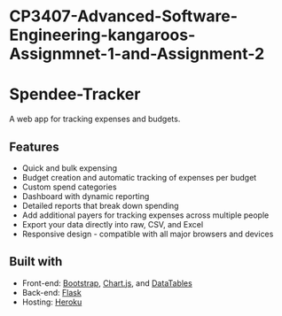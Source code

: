 # CP3407-Advanced-Software-Engineering-kangaroos-Assignmnet-1-and-Assignment-2

# Spendee-Tracker
A web app for tracking expenses and budgets.

## Features
  * Quick and bulk expensing
  * Budget creation and automatic tracking of expenses per budget
  * Custom spend categories
  * Dashboard with dynamic reporting
  * Detailed reports that break down spending
  * Add additional payers for tracking expenses across multiple people
  * Export your data directly into raw, CSV, and Excel
  * Responsive design - compatible with all major browsers and devices

## Built with
  * Front-end: [Bootstrap](https://getbootstrap.com/), [Chart.js](https://www.chartjs.org/), and [DataTables](https://datatables.net/)
  * Back-end: [Flask](https://flask.palletsprojects.com)
  * Hosting: [Heroku](https://www.heroku.com)

